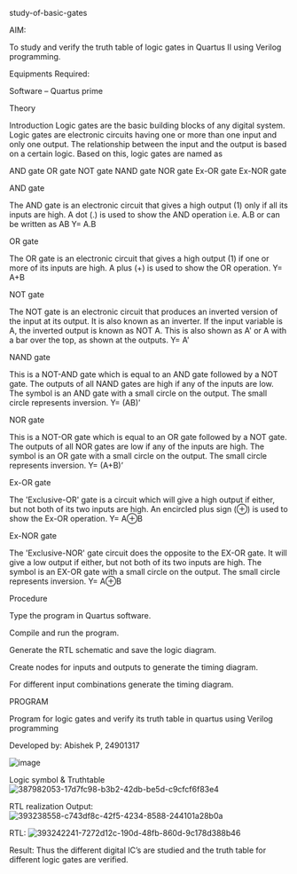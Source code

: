 study-of-basic-gates

AIM:

To study and verify the truth table of logic gates in Quartus II using Verilog programming.

Equipments Required:

Software – Quartus prime

Theory

Introduction Logic gates are the basic building blocks of any digital system. Logic gates are electronic circuits having one or more than one input and only one output. The relationship between the input and the output is based on a certain logic. Based on this, logic gates are named as

AND gate OR gate NOT gate NAND gate NOR gate Ex-OR gate Ex-NOR gate

AND gate

The AND gate is an electronic circuit that gives a high output (1) only if all its inputs are high. A dot (.) is used to show the AND operation i.e. A.B or can be written as AB Y= A.B

OR gate

The OR gate is an electronic circuit that gives a high output (1) if one or more of its inputs are high. A plus (+) is used to show the OR operation. Y= A+B

NOT gate

The NOT gate is an electronic circuit that produces an inverted version of the input at its output. It is also known as an inverter. If the input variable is A, the inverted output is known as NOT A. This is also shown as A' or A with a bar over the top, as shown at the outputs. Y= A'

NAND gate

This is a NOT-AND gate which is equal to an AND gate followed by a NOT gate. The outputs of all NAND gates are high if any of the inputs are low. The symbol is an AND gate with a small circle on the output. The small circle represents inversion. Y= (AB)’

NOR gate

This is a NOT-OR gate which is equal to an OR gate followed by a NOT gate. The outputs of all NOR gates are low if any of the inputs are high. The symbol is an OR gate with a small circle on the output. The small circle represents inversion. Y= (A+B)’

Ex-OR gate

The 'Exclusive-OR' gate is a circuit which will give a high output if either, but not both of its two inputs are high. An encircled plus sign (⊕) is used to show the Ex-OR operation. Y= A⊕B

Ex-NOR gate

The 'Exclusive-NOR' gate circuit does the opposite to the EX-OR gate. It will give a low output if either, but not both of its two inputs are high. The symbol is an EX-OR gate with a small circle on the output. The small circle represents inversion. Y= A⊕B

Procedure

Type the program in Quartus software.

Compile and run the program.

Generate the RTL schematic and save the logic diagram.

Create nodes for inputs and outputs to generate the timing diagram.

For different input combinations generate the timing diagram.

PROGRAM

Program for logic gates and verify its truth table in quartus using Verilog programming

Developed by: Abishek P, 24901317

![image](https://github.com/user-attachments/assets/1e0f3061-e916-4ba3-a0cf-f38bf3399067)


Logic symbol & Truthtable
![387982053-17d7fc98-b3b2-42db-be5d-c9cfcf6f83e4](https://github.com/user-attachments/assets/e89ce4f7-9829-4472-be45-8aee8c0940e4)

RTL realization Output:
![393238558-c743df8c-42f5-4234-8588-244101a28b0a](https://github.com/user-attachments/assets/b2cf79a8-93cb-422d-bf0c-9cdfab2c0ad9)

RTL:
![393242241-7272d12c-190d-48fb-860d-9c178d388b46](https://github.com/user-attachments/assets/aefd2fa0-0fa0-4480-8ff2-839dfc9a99a0)

Result:
Thus the different digital IC’s are studied and the truth table for different logic gates are verified.

